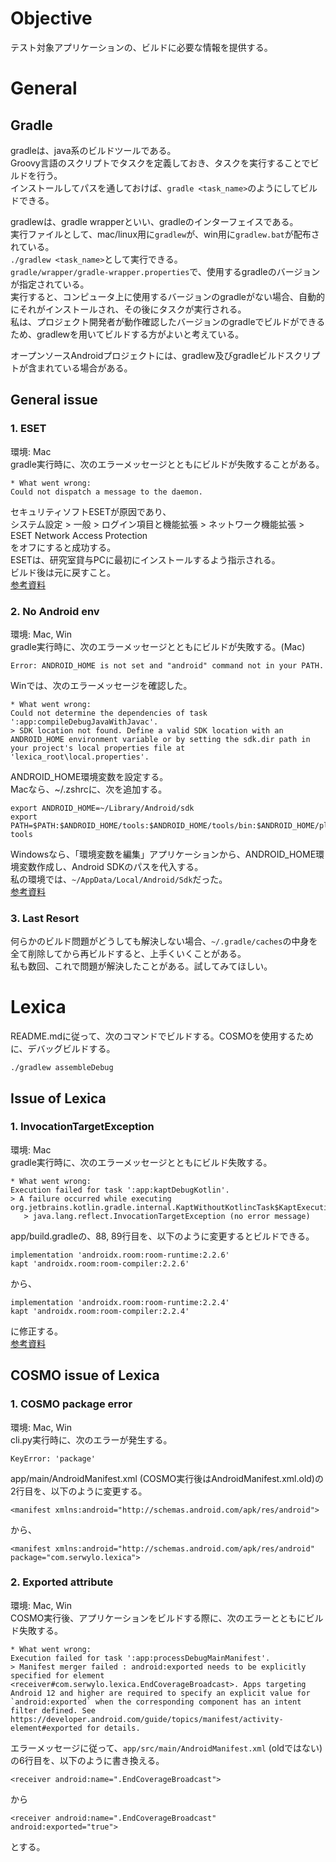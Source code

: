 # Objective
テスト対象アプリケーションの、ビルドに必要な情報を提供する。  

# General
## Gradle
gradleは、java系のビルドツールである。  
Groovy言語のスクリプトでタスクを定義しておき、タスクを実行することでビルドを行う。   
インストールしてパスを通しておけば、`gradle <task_name>`のようにしてビルドできる。   

gradlewは、gradle wrapperといい、gradleのインターフェイスである。  
実行ファイルとして、mac/linux用に`gradlew`が、win用に`gradlew.bat`が配布されている。  
`./gradlew <task_name>`として実行できる。  
`gradle/wrapper/gradle-wrapper.properties`で、使用するgradleのバージョンが指定されている。  
実行すると、コンピュータ上に使用するバージョンのgradleがない場合、自動的にそれがインストールされ、その後にタスクが実行される。  
私は、プロジェクト開発者が動作確認したバージョンのgradleでビルドができるため、gradlewを用いてビルドする方がよいと考えている。  

オープンソースAndroidプロジェクトには、gradlew及びgradleビルドスクリプトが含まれている場合がある。  

## General issue
### 1. ESET
環境: Mac  
gradle実行時に、次のエラーメッセージとともにビルドが失敗することがある。
```
* What went wrong:
Could not dispatch a message to the daemon.
```
セキュリティソフトESETが原因であり、  
システム設定 > 一般 > ログイン項目と機能拡張 > ネットワーク機能拡張 > ESET Network Access Protection  
をオフにすると成功する。  
ESETは、研究室貸与PCに最初にインストールするよう指示される。  
ビルド後は元に戻すこと。  
[参考資料](https://forum.eset.com/topic/41990-eset-block-gradle-after-latest-update/)  

### 2. No Android env
環境: Mac, Win  
gradle実行時に、次のエラーメッセージとともにビルドが失敗する。(Mac)
```
Error: ANDROID_HOME is not set and "android" command not in your PATH.
```
Winでは、次のエラーメッセージを確認した。  
```
* What went wrong:
Could not determine the dependencies of task ':app:compileDebugJavaWithJavac'.
> SDK location not found. Define a valid SDK location with an ANDROID_HOME environment variable or by setting the sdk.dir path in your project's local properties file at 'lexica_root\local.properties'.
```
ANDROID_HOME環境変数を設定する。  
Macなら、~/.zshrcに、次を追加する。
```
export ANDROID_HOME=~/Library/Android/sdk
export PATH=$PATH:$ANDROID_HOME/tools:$ANDROID_HOME/tools/bin:$ANDROID_HOME/platform-tools
```
Windowsなら、「環境変数を編集」アプリケーションから、ANDROID_HOME環境変数作成し、Android SDKのパスを代入する。  
私の環境では、`~/AppData/Local/Android/Sdk`だった。  
[参考資料](https://developer.android.com/tools/variables?hl=ja)

### 3. Last Resort
何らかのビルド問題がどうしても解決しない場合、`~/.gradle/caches`の中身を全て削除してから再ビルドすると、上手くいくことがある。  
私も数回、これで問題が解決したことがある。試してみてほしい。

# Lexica
README.mdに従って、次のコマンドでビルドする。COSMOを使用するために、デバッグビルドする。
```
./gradlew assembleDebug
```

## Issue of Lexica
### 1. InvocationTargetException
環境: Mac  
gradle実行時に、次のエラーメッセージとともにビルド失敗する。
```
* What went wrong:
Execution failed for task ':app:kaptDebugKotlin'.
> A failure occurred while executing org.jetbrains.kotlin.gradle.internal.KaptWithoutKotlincTask$KaptExecutionWorkAction
   > java.lang.reflect.InvocationTargetException (no error message)
```
app/build.gradleの、88, 89行目を、以下のように変更するとビルドできる。  
```
implementation 'androidx.room:room-runtime:2.2.6'
kapt 'androidx.room:room-compiler:2.2.6'
```
から、
```
implementation 'androidx.room:room-runtime:2.2.4'
kapt 'androidx.room:room-compiler:2.2.4'
```
に修正する。  
[参考資料](https://stackoverflow.com/questions/63649694/a-failure-occurred-while-executing-org-jetbrains-kotlin-gradle-internal-kaptexec)

## COSMO issue of Lexica
### 1. COSMO package error
環境: Mac, Win  
cli.py実行時に、次のエラーが発生する。
```
KeyError: 'package'
```
app/main/AndroidManifest.xml (COSMO実行後はAndroidManifest.xml.old)の2行目を、以下のように変更する。
```
<manifest xmlns:android="http://schemas.android.com/apk/res/android">
```
から、
```
<manifest xmlns:android="http://schemas.android.com/apk/res/android" package="com.serwylo.lexica">
```

### 2. Exported attribute
環境: Mac, Win  
COSMO実行後、アプリケーションをビルドする際に、次のエラーとともにビルド失敗する。
```
* What went wrong:
Execution failed for task ':app:processDebugMainManifest'.
> Manifest merger failed : android:exported needs to be explicitly specified for element <receiver#com.serwylo.lexica.EndCoverageBroadcast>. Apps targeting Android 12 and higher are required to specify an explicit value for `android:exported` when the corresponding component has an intent filter defined. See https://developer.android.com/guide/topics/manifest/activity-element#exported for details.
```
エラーメッセージに従って、`app/src/main/AndroidManifest.xml` (oldではない)の6行目を、以下のように書き換える。
```
<receiver android:name=".EndCoverageBroadcast">
```
から
```
<receiver android:name=".EndCoverageBroadcast" android:exported="true">
```
とする。